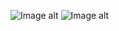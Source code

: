 ![Image alt](https://github.com/IRLYU/Quest/raw/main/image/2.png)
![Image alt](https://github.com/IRLYU/Quest/raw/main/image/1.png)